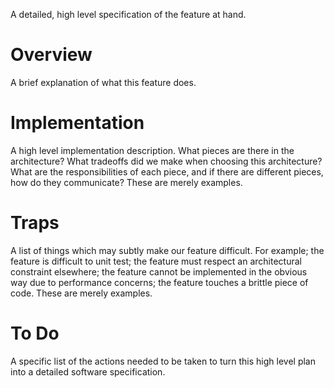 A detailed, high level specification of the feature at hand. 

# Overview
A brief explanation of what this feature does.

# Implementation
A high level implementation description. What pieces are there in the architecture? What tradeoffs did we make when choosing this architecture? What are the responsibilities of each piece, and if there are different pieces, how do they communicate? These are merely examples.

# Traps
A list of things which may subtly make our feature difficult. For example; the feature is difficult to unit test; the feature must respect an architectural constraint elsewhere; the feature cannot be implemented in the obvious way due to performance concerns; the feature touches a brittle piece of code. These are merely examples.

# To Do
A specific list of the actions needed to be taken to turn this high level plan into a detailed software specification.
